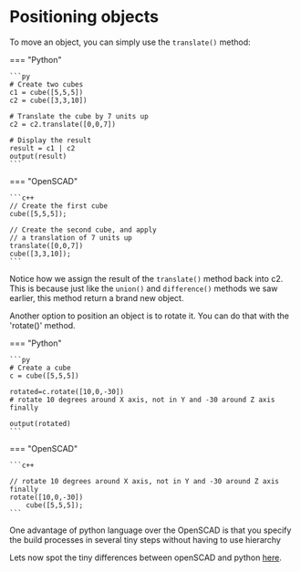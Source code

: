 # Positioning objects

To move an object, you can simply use the `translate()` method:

=== "Python"

    ```py
    # Create two cubes
    c1 = cube([5,5,5])
    c2 = cube([3,3,10])

    # Translate the cube by 7 units up
    c2 = c2.translate([0,0,7])

    # Display the result
    result = c1 | c2
    output(result)
    ```

=== "OpenSCAD"

    ```c++
    // Create the first cube
    cube([5,5,5]);

    // Create the second cube, and apply
    // a translation of 7 units up
    translate([0,0,7])
    cube([3,3,10]);
    ```

Notice how we assign the result of the `translate()` method back into c2.  
This is because just like the `union()` and `difference()` methods we saw earlier, this method return a brand new object.

Another option to  position an object is to rotate it. You can do that with the 'rotate()'  method.

=== "Python"

    ```py
    # Create a cube
    c = cube([5,5,5])

    rotated=c.rotate([10,0,-30])
    # rotate 10 degrees around X axis, not in Y and -30 around Z axis finally

    output(rotated)
    ```

=== "OpenSCAD"

    ```c++

    // rotate 10 degrees around X axis, not in Y and -30 around Z axis finally
    rotate([10,0,-30])
        cube([5,5,5]);
    ```

One advantage of python language over the OpenSCAD is that you specify the build processes in several
tiny steps without having to use  hierarchy

Lets now spot the tiny differences between openSCAD and python [here](./python_specialities.md).

